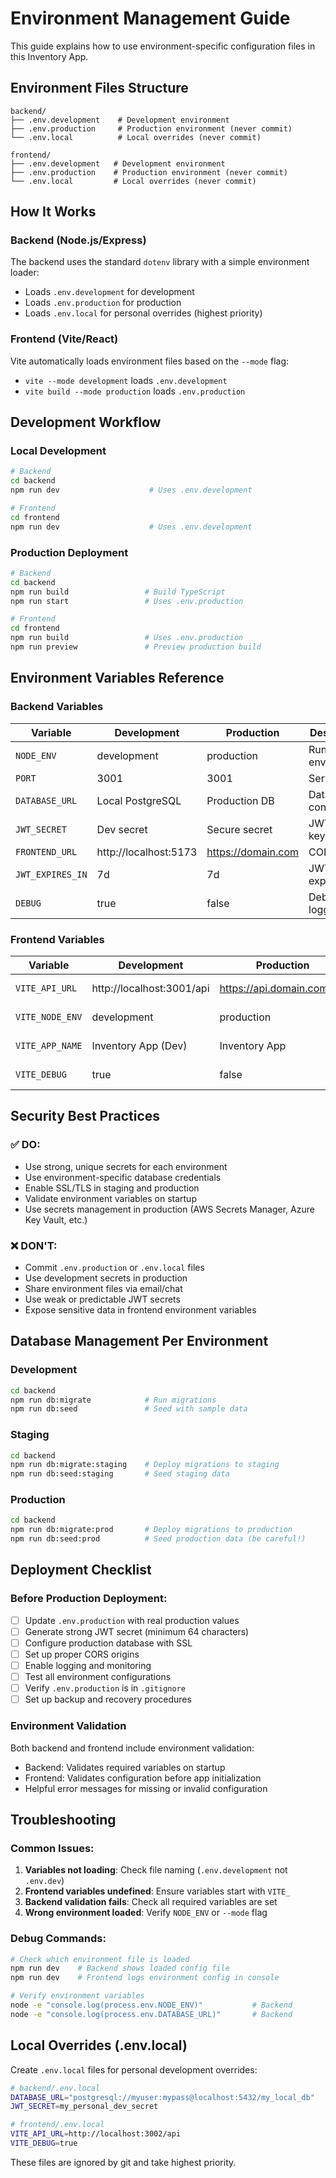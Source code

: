 # Environment Management Guide

This guide explains how to use environment-specific configuration files in this Inventory App.

## Environment Files Structure

```
backend/
├── .env.development    # Development environment
├── .env.production     # Production environment (never commit)
└── .env.local          # Local overrides (never commit)

frontend/
├── .env.development   # Development environment
├── .env.production    # Production environment (never commit)
└── .env.local         # Local overrides (never commit)
```

## How It Works

### Backend (Node.js/Express)

The backend uses the standard `dotenv` library with a simple environment loader:

- Loads `.env.development` for development
- Loads `.env.production` for production
- Loads `.env.local` for personal overrides (highest priority)

### Frontend (Vite/React)

Vite automatically loads environment files based on the `--mode` flag:

- `vite --mode development` loads `.env.development`
- `vite build --mode production` loads `.env.production`

## Development Workflow

### Local Development

```bash
# Backend
cd backend
npm run dev                    # Uses .env.development

# Frontend
cd frontend
npm run dev                    # Uses .env.development
```

### Production Deployment

```bash
# Backend
cd backend
npm run build                 # Build TypeScript
npm run start                 # Uses .env.production

# Frontend
cd frontend
npm run build                 # Uses .env.production
npm run preview               # Preview production build
```

## Environment Variables Reference

### Backend Variables

| Variable         | Development           | Production         | Description         |
| ---------------- | --------------------- | ------------------ | ------------------- |
| `NODE_ENV`       | development           | production         | Runtime environment |
| `PORT`           | 3001                  | 3001               | Server port         |
| `DATABASE_URL`   | Local PostgreSQL      | Production DB      | Database connection |
| `JWT_SECRET`     | Dev secret            | Secure secret      | JWT signing key     |
| `FRONTEND_URL`   | http://localhost:5173 | https://domain.com | CORS origin         |
| `JWT_EXPIRES_IN` | 7d                    | 7d                 | JWT expiration      |
| `DEBUG`          | true                  | false              | Debug logging       |

### Frontend Variables

| Variable        | Development               | Production                 | Description      |
| --------------- | ------------------------- | -------------------------- | ---------------- |
| `VITE_API_URL`  | http://localhost:3001/api | https://api.domain.com/api | Backend API URL  |
| `VITE_NODE_ENV` | development               | production                 | App environment  |
| `VITE_APP_NAME` | Inventory App (Dev)       | Inventory App              | App display name |
| `VITE_DEBUG`    | true                      | false                      | Debug mode       |

## Security Best Practices

### ✅ DO:

- Use strong, unique secrets for each environment
- Use environment-specific database credentials
- Enable SSL/TLS in staging and production
- Validate environment variables on startup
- Use secrets management in production (AWS Secrets Manager, Azure Key Vault, etc.)

### ❌ DON'T:

- Commit `.env.production` or `.env.local` files
- Use development secrets in production
- Share environment files via email/chat
- Use weak or predictable JWT secrets
- Expose sensitive data in frontend environment variables

## Database Management Per Environment

### Development

```bash
cd backend
npm run db:migrate            # Run migrations
npm run db:seed               # Seed with sample data
```

### Staging

```bash
cd backend
npm run db:migrate:staging    # Deploy migrations to staging
npm run db:seed:staging       # Seed staging data
```

### Production

```bash
cd backend
npm run db:migrate:prod       # Deploy migrations to production
npm run db:seed:prod          # Seed production data (be careful!)
```

## Deployment Checklist

### Before Production Deployment:

- [ ] Update `.env.production` with real production values
- [ ] Generate strong JWT secret (minimum 64 characters)
- [ ] Configure production database with SSL
- [ ] Set up proper CORS origins
- [ ] Enable logging and monitoring
- [ ] Test all environment configurations
- [ ] Verify `.env.production` is in `.gitignore`
- [ ] Set up backup and recovery procedures

### Environment Validation

Both backend and frontend include environment validation:

- Backend: Validates required variables on startup
- Frontend: Validates configuration before app initialization
- Helpful error messages for missing or invalid configuration

## Troubleshooting

### Common Issues:

1. **Variables not loading**: Check file naming (`.env.development` not `.env.dev`)
2. **Frontend variables undefined**: Ensure variables start with `VITE_`
3. **Backend validation fails**: Check all required variables are set
4. **Wrong environment loaded**: Verify `NODE_ENV` or `--mode` flag

### Debug Commands:

```bash
# Check which environment file is loaded
npm run dev    # Backend shows loaded config file
npm run dev    # Frontend logs environment config in console

# Verify environment variables
node -e "console.log(process.env.NODE_ENV)"           # Backend
node -e "console.log(process.env.DATABASE_URL)"       # Backend
```

## Local Overrides (.env.local)

Create `.env.local` files for personal development overrides:

```bash
# backend/.env.local
DATABASE_URL="postgresql://myuser:mypass@localhost:5432/my_local_db"
JWT_SECRET=my_personal_dev_secret

# frontend/.env.local
VITE_API_URL=http://localhost:3002/api
VITE_DEBUG=true
```

These files are ignored by git and take highest priority.
